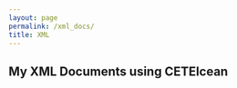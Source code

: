 ```yaml
---
layout: page
permalink: /xml_docs/
title: XML
---
```



<div id="archives">
<h2>My XML Documents using CETEIcean</h2>
<!-- add links to the HTML versions of your XML files below-->
<p><a href="../xml/[filename]"></a></p>
<p><a href="../xml/eggs.html"></a></p>

</div>
